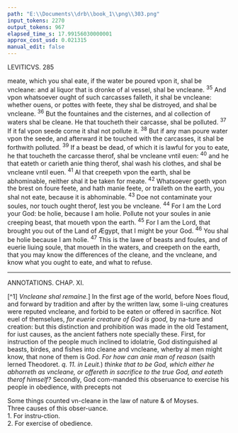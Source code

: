 ```yaml
---
path: "E:\\Documents\\drb\\book_1\\png\\303.png"
input_tokens: 2270
output_tokens: 967
elapsed_time_s: 17.99156030000001
approx_cost_usd: 0.021315
manual_edit: false
---
```

LEVITICVS. 285

meate, which you shal eate, if the water be poured vpon it, shal be vncleane: and al liquor that is dronke of al vessel, shal be vncleane. <sup>35</sup> And vpon whatsoever ought of such carcasses falleth, it shal be vncleane: whether ouens, or pottes with feete, they shal be distroyed, and shal be vncleane. <sup>36</sup> But the fountaines and the cisternes, and al collection of waters shal be cleane. He that toucheth their carcasse, shal be polluted. <sup>37</sup> If it fal vpon seede corne it shal not pollute it. <sup>38</sup> But if any man poure water vpon the seede, and afterward it be touched with the carcasses, it shal be forthwith polluted. <sup>39</sup> If a beast be dead, of which it is lawful for you to eate, he that toucheth the carcasse therof, shal be vncleane vntil euen: <sup>40</sup> and he that eateth or carieth anie thing therof, shal wash his clothes, and shal be vncleane vntil euen. <sup>41</sup> Al that creepeth vpon the earth, shal be abhominable, neither shal it be taken for meate. <sup>42</sup> Whatsoever goeth vpon the brest on foure feete, and hath manie feete, or traileth on the earth, you shal not eate, because it is abhominable. <sup>43</sup> Doe not contaminate your soules, nor touch ought therof, lest you be vncleane. <sup>44</sup> For I am the Lord your God: be holie, because I am holie. Pollute not your soules in anie creeping beast, that moueth vpon the earth. <sup>45</sup> For I am the Lord, that brought you out of the Land of Ægypt, that I might be your God. <sup>46</sup> You shal be holie because I am holie. <sup>47</sup> This is the lawe of beasts and foules, and of euerie liuing soule, that moueth in the waters, and creepeth on the earth, that you may know the differences of the cleane, and the vncleane, and know what you ought to eate, and what to refuse.

<hr>

ANNOTATIONS.
CHAP. XI.

[^1] *Vncleane shal remaine.*] In the first age of the world, before Noes floud, and forward by tradition and after by the written law, some li-uing creatures were reputed vncleane, and forbid to be eaten or offered in sacrifice. Not euel of themselues, *for euerie creature of God is good*, by na-ture and creation: but this distinction and prohibition was made in the old Testament, for iust causes, as the ancient fathers note specially these. First, for instruction of the people much inclined to idolatrie, God distinguished al beasts, birdes, and fishes into cleane and vncleane, wherby al men might know, that none of them is God. *For how can anie man of reason* (saith lerned Theodoret. *q. 11. in Leuit.*) *thinke that to be God, which either he abhorreth as vncleane, or offereth in sacrifice to the true God, and eateth therof himself?* Secondly, God com-manded this obseruance to exercise his people in obedience, with precepts not

<aside>Some things counted vn-cleane in the law of nature & of Moyses.</aside>

<aside>Three causes of this obser-uance.</aside>

<aside>1. For instru-ction.</aside>

<aside>2. For exercise of obedience.</aside>